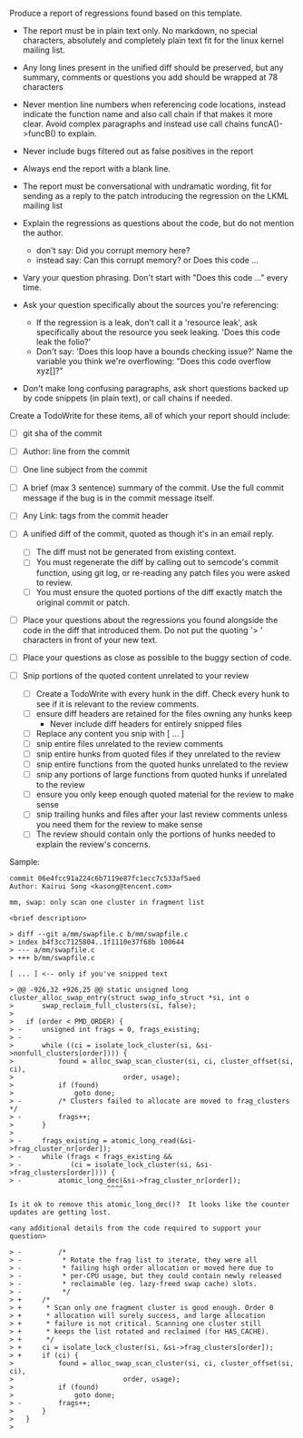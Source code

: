 Produce a report of regressions found based on this template.

- The report must be in plain text only.  No markdown, no special characters,
absolutely and completely plain text fit for the linux kernel mailing list.

- Any long lines present in the unified diff should be preserved, but
any summary, comments or questions you add should be wrapped at 78 characters

- Never mention line numbers when referencing code locations, instead indicate
the function name and also call chain if that makes it more clear.  Avoid
complex paragraphs and instead use call chains funcA()->funcB() to explain.

- Never include bugs filtered out as false positives in the report

- Always end the report with a blank line.

- The report must be conversational with undramatic wording, fit for sending
as a reply to the patch introducing the regression on the LKML mailing list

- Explain the regressions as questions about the code, but do not mention
the author.
  - don't say: Did you corrupt memory here?
  - instead say: Can this corrupt memory? or Does this code ...

- Vary your question phrasing.  Don't start with "Does this code ..." every time.

- Ask your question specifically about the sources you're referencing:
  - If the regression is a leak, don't call it a 'resource leak', ask
    specifically about the resource you seek leaking.  'Does this code leak the
    folio?'
  - Don't say: 'Does this loop have a bounds checking issue?' Name the
    variable you think we're overflowing: "Does this code overflow xyz[]?"

- Don't make long confusing paragraphs, ask short questions backed up by
code snippets (in plain text), or call chains if needed.

Create a TodoWrite for these items, all of which your report should include:

- [ ] git sha of the commit
- [ ] Author: line from the commit
- [ ] One line subject from the commit

- [ ] A brief (max 3 sentence) summary of the commit.  Use the full commit
message if the bug is in the commit message itself.

- [ ] Any Link: tags from the commit header

- [ ] A unified diff of the commit, quoted as though it's in an email reply.
  - [ ] The diff must not be generated from existing context.
  - [ ] You must regenerate the diff by calling out to semcode's commit function,
    using git log, or re-reading any patch files you were asked to review.
  - [ ] You must ensure the quoted portions of the diff exactly match the
    original commit or patch.

- [ ] Place your questions about the regressions you found alongside the code
  in the diff that introduced them.  Do not put the quoting '> ' characters in
  front of your new text.
- [ ] Place your questions as close as possible to the buggy section of code.

- [ ] Snip portions of the quoted content unrelated to your review
  - [ ] Create a TodoWrite with every hunk in the diff.  Check every hunk
        to see if it is relevant to the review comments.
  - [ ] ensure diff headers are retained for the files owning any hunks keep
    - Never include diff headers for entirely snipped files
  - [ ] Replace any content you snip with [ ... ]
  - [ ] snip entire files unrelated to the review comments
  - [ ] snip entire hunks from quoted files if they unrelated to the review
  - [ ] snip entire functions from the quoted hunks unrelated to the review
  - [ ] snip any portions of large functions from quoted hunks if unrelated to the review
  - [ ] ensure you only keep enough quoted material for the review to make sense
  - [ ] snip trailing hunks and files after your last review comments unless
        you need them for the review to make sense
  - [ ] The review should contain only the portions of hunks needed to explain the review's concerns.

Sample:

```
commit 06e4fcc91a224c6b7119e87fc1ecc7c533af5aed
Author: Kairui Song <kasong@tencent.com>

mm, swap: only scan one cluster in fragment list
    
<brief description>

> diff --git a/mm/swapfile.c b/mm/swapfile.c
> index b4f3cc7125804..1f1110e37f68b 100644
> --- a/mm/swapfile.c
> +++ b/mm/swapfile.c

[ ... ] <-- only if you've snipped text

> @@ -926,32 +926,25 @@ static unsigned long cluster_alloc_swap_entry(struct swap_info_struct *si, int o
>  		swap_reclaim_full_clusters(si, false);
>  
>  	if (order < PMD_ORDER) {
> -		unsigned int frags = 0, frags_existing;
> -
>  		while ((ci = isolate_lock_cluster(si, &si->nonfull_clusters[order]))) {
>  			found = alloc_swap_scan_cluster(si, ci, cluster_offset(si, ci),
>  							order, usage);
>  			if (found)
>  				goto done;
> -			/* Clusters failed to allocate are moved to frag_clusters */
> -			frags++;
>  		}
>  
> -		frags_existing = atomic_long_read(&si->frag_cluster_nr[order]);
> -		while (frags < frags_existing &&
> -		       (ci = isolate_lock_cluster(si, &si->frag_clusters[order]))) {
> -			atomic_long_dec(&si->frag_cluster_nr[order]);
                        ^^^^

Is it ok to remove this atomic_long_dec()?  It looks like the counter
updates are getting lost.

<any additional details from the code required to support your question>

> -			/*
> -			 * Rotate the frag list to iterate, they were all
> -			 * failing high order allocation or moved here due to
> -			 * per-CPU usage, but they could contain newly released
> -			 * reclaimable (eg. lazy-freed swap cache) slots.
> -			 */
> +		/*
> +		 * Scan only one fragment cluster is good enough. Order 0
> +		 * allocation will surely success, and large allocation
> +		 * failure is not critical. Scanning one cluster still
> +		 * keeps the list rotated and reclaimed (for HAS_CACHE).
> +		 */
> +		ci = isolate_lock_cluster(si, &si->frag_clusters[order]);
> +		if (ci) {
>  			found = alloc_swap_scan_cluster(si, ci, cluster_offset(si, ci),
>  							order, usage);
>  			if (found)
>  				goto done;
> -			frags++;
>  		}
>  	}
>  
```
